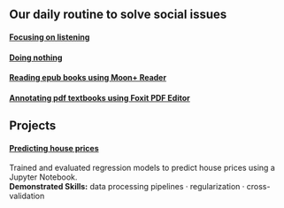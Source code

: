 ## Our daily routine to solve social issues 
#### [Focusing on listening](https://github.com/maximilian-ho/articles/blob/main/focusing_on_listening.md)  
#### [Doing nothing](https://github.com/maximilian-ho/articles/blob/main/doing_nothing.md)  
#### [Reading epub books using Moon+ Reader](https://github.com/maximilian-ho/articles/blob/main/reading_epub_books_using_moon_plus_reader.md) 
#### [Annotating pdf textbooks using Foxit PDF Editor](https://github.com/maximilian-ho/articles/blob/main/annotating_pdf_textbooks_using_foxit_pdf_editor.md) 


## Projects
#### [Predicting house prices](https://github.com/maximilian-ho/Data-Analytics-Projects/blob/main/House%20Prices%20Prediction/house-prices-prediction.ipynb) 
Trained and evaluated regression models to predict house prices using a Jupyter Notebook.  
**Demonstrated Skills:** data processing pipelines · regularization · cross-validation  

